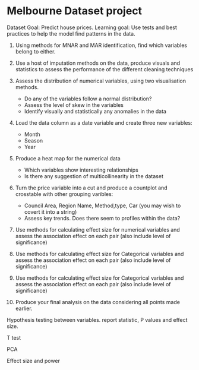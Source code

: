 # Melbourne Dataset project

Dataset Goal: Predict house prices.
Learning goal: Use tests and best practices to help the model find patterns in the data.


1. Using methods for MNAR and MAR identification, find which variables belong to either.
2. Use a host of imputation methods on the data, produce visuals and statistics to assess the performance of the different cleaning techniques
3. Assess the distribution of numerical variables, using two visualisation methods.
    - Do any of the variables follow a normal distribution?
    - Assess the level of skew in the variables
    - Identify visually and statistically any anomalies in the data

4. Load the data column as a date variable and create three new variables:
    - Month
    - Season
    - Year

5. Produce a heat map for the numerical data
    - Which variables show interesting relationships
    - Is there any suggestion of multicollinearity in the dataset

6. Turn the price variable into a cut and produce a countplot and crosstable with other grouping varibles:
    - Council Area, Region Name, Method,type, Car (you may wish to covert it into a string)
    - Assess key trends. Does there seem to profiles within the data?

7. Use methods for calculating effect size for numerical variables and assess the association effect on each pair (also include level of significance)
8. Use methods for calculating effect size for Categorical variables and assess the association effect on each pair (also include level of significance)
9. Use methods for calculating effect size for Categorical variables and assess the association effect on each pair (also include level of significance)
10. Produce your final analysis on the data considering all points made earlier.


Hypothesis testing between variables. report statistic,  P values and effect size.

T test

PCA

Effect size and power